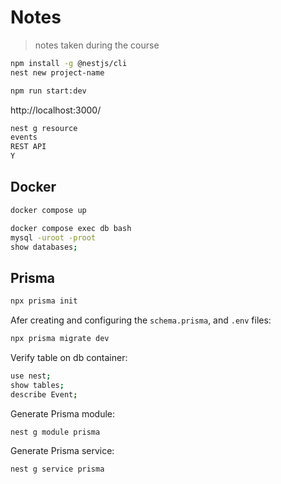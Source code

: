 # Notes

> notes taken during the course


```bash
npm install -g @nestjs/cli
nest new project-name
```

```bash
npm run start:dev
```

http://localhost:3000/

```bash
nest g resource
events
REST API
Y
```

## Docker

```bash
docker compose up
```

```bash
docker compose exec db bash
mysql -uroot -proot
show databases;
```

## Prisma

```bash
npx prisma init
```

Afer creating and configuring the `schema.prisma`, and `.env` files:

```bash
npx prisma migrate dev
```

Verify table on db container:
```bash
use nest;
show tables;
describe Event;
```

Generate Prisma module:
```bash
nest g module prisma
```

Generate Prisma service:
```bash
nest g service prisma
```

